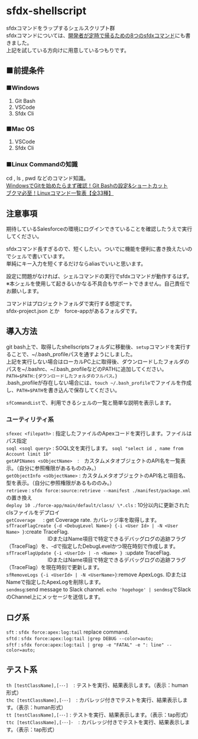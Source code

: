# sfdx-shellscript
sfdxコマンドをラップするシェルスクリプト群  
sfdxコマンドについては、[開発者が定時で帰るための8つのsfdxコマンド](https://base.terrasky.co.jp/articles/ilr7t)にも書きました。    
上記を試している方向けに用意しているつもりです。

## ■前提条件  
### ■Windows  
1. Git Bash  
1. VSCode  
1. Sfdx Cli  
  
### ■Mac OS  
1. VSCode  
1. Sfdx Cli  

### ■Linux Commandの知識
cd , ls , pwd などのコマンド知識。  
[WindowsでGitを始めたらまず確認！Git Bashの設定&ショートカット](https://www.granfairs.com/blog/staff/gitbash-setting-shortcut)  
[ブクマ必至！Linuxコマンド一覧表【全33種】](https://www.sejuku.net/blog/5465)  
  
  
## 注意事項
期待しているSalesforceの環境にログインできていることを確認したうえで実行してください。  

sfdxコマンド長すぎるので、短くしたい。ついでに機能を便利に書き換えたいのでシェルで書いています。  
単純にキー入力を短くするだけならaliasでいいと思います。

設定に問題がなければ、シェルコマンドの実行でsfdxコマンドが動作するはず。  
※本シェルを使用して起きるいかなる不具合もサポートできません。自己責任でお願いします。  

コマンドはプロジェクトフォルダで実行する想定です。  
sfdx-project.json とか　force-appがあるフォルダです。  

## 導入方法
git bash上で、取得したshellscriptsフォルダに移動後、`setup`コマンドを実行することで、\~/.bash_profileパスを通すようにしました。  
上記を実行しない場合はローカルPC上に取得後、ダウンロードしたフォルダのパスを\~/.bashrc、\~/.bash_profileなどのPATHに追加してください。  
`PATH=$PATH:{ダウンロードしたフォルダのフルパス。}`  
.bash_profileが存在しない場合には、`touch ~/.bash_profile`でファイルを作成し、`PATH=$PATH`を書き込んで保存してください。  

`sfCommandList`で、利用できるシェルの一覧と簡単な説明を表示します。  
  

### ユーティリティ系
`sfexec <filepath>` : 指定したファイルのApexコードを実行します。ファイルはパス指定  
`soql <soql query>` : SOQL文を実行します。 `soql "select id , name from Account limit 10"`  
`getAPINames <sObjectName>`　:　カスタムメタオブジェクトのAPI名を一覧表示。（自分に参照権限があるもののみ。）  
`getObjectInfo <sObjectName>` : カスタムメタオブジェクトのAPI名と項目名、型を表示。（自分に参照権限があるもののみ。）    
`retrieve` : `sfdx force:source:retrieve --manifest ./manifest/package.xml`　の置き換え   
`deploy 10 ./force-app/main/default/class/ \*.cls` : 10分以内に更新されたclsファイルをデプロイ  
`getCoverage `　: get Coverage rate. カバレッジ率を取得します。  
`sfTraceFlagCreate {-d <DebugLevel Name>} {-i <User Id> | -N <User Name> }`:create TraceFlag.   
　　　　　　　　IDまたはName項目で特定できるデバッグログの追跡フラグ（TraceFlag）を、-dで指定したDebugLevelかつ現在時刻で作成します。  
`sfTraceFlagUpdate {-i <UserId> | -n <Name> } `:update TraceFlag.  
　　　　　　　　IDまたはName項目で特定できるデバッグログの追跡フラグ（TraceFlag）を現在時刻で更新します。  
`sfRemoveLogs {-i <UserId> | -N <UserName>}`:remove ApexLogs. IDまたはNameで指定したApexLogを削除します。  
`sendmsg`:send message to Slack channel. `echo 'hogehoge' | sendmsg`でSlackのChannel上にメッセージを送信します。    
  
## ログ系
`sft` : `sfdx force:apex:log:tail` replace command.  
`sftd` : `sfdx force:apex:log:tail |grep DEBUG --color=auto;`  
`sftf` : `sfdx force:apex:log:tail | grep -e "FATAL" -e ": line" --color=auto;`  
  
  
## テスト系
`th [testClassName],[･･･]`　: テストを実行、結果表示します。（表示：human形式）  
`thc [testClassName],[･･･]`　: カバレッジ付きでテストを実行、結果表示します。（表示：human形式）  
`tt [testClassName],[･･･]` : テストを実行、結果表示します。（表示：tap形式）  
`ttc [testClassName],[･･･]･`　: カバレッジ付きでテストを実行、結果表示します。（表示：tap形式）  


